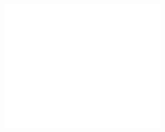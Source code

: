 <div align="center">
	<br>
	<a href="https://github.com/sindresorhus/css-in-readme-like-wat/blame/main/header.svg">
		<img src="test.svg" width="800" height="400" alt="Click to see the source">
	</a>
	<br>
</div>
